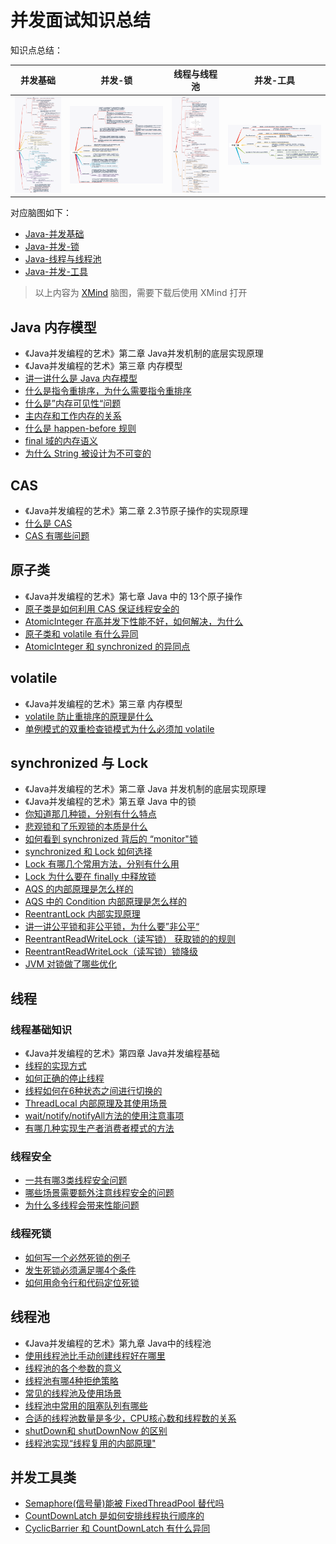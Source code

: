 
# 并发面试知识总结

知识点总结：

并发基础        | 并发-锁      | 线程与线程池    | 并发-工具
------------- | -------------|------------- |-------------
![并发基础](../img/脑图/并发基础知识.png)  | ![并发-锁](../img/脑图/并发-锁.png) |![线程与线程池](../img/脑图/线程与线程池.png)|![并发基础](../img/脑图/并发工具.png)

对应脑图如下：

- [Java-并发基础](../xmind/../Xmind/Java-并发基础.xmind)
- [Java-并发-锁](../xmind/../Xmind/Java-并发-锁.xmind)
- [Java-线程与线程池](../xmind/../Xmind/Java-线程与线程池.xmind)
- [Java-并发-工具](../xmind/../Xmind/Java-并发-工具.xmind)

>以上内容为 [XMind](https://www.xmind.cn/) 脑图，需要下载后使用 XMind 打开

## Java 内存模型

- 《Java并发编程的艺术》第二章 Java并发机制的底层实现原理
- 《Java并发编程的艺术》第三章 内存模型
- [讲一讲什么是 Java 内存模型](/并发/讲一讲什么是%20Java%20内存模型.md)
- [什么是指令重排序，为什么需要指令重排序](/并发/什么是指令重排序.md)
- [什么是”内存可见性“问题](/并发/什么是”内存可见性“问题.md)
- [主内存和工作内存的关系](/并发/主内存和工作内存的关系.md)
- [什么是 happen-before 规则](/并发/什么是%20happen-before%20规则.md)
- [final 域的内存语义](/并发/final%20域的内存语义.md)
- [为什么 String 被设计为不可变的](/并发/为什么%20String%20被设计为不可变的.md)

## CAS

- 《Java并发编程的艺术》第二章 2.3节原子操作的实现原理
- [什么是 CAS](/并发/什么是CAS.md)
- [CAS 有哪些问题](/并发/CAS有哪些问题.md)

## 原子类

- 《Java并发编程的艺术》第七章 Java 中的 13个原子操作
- [原子类是如何利用 CAS 保证线程安全的](/并发/原子类是如何利用CAS保证线程安全的.md)
- [AtomicInteger 在高并发下性能不好，如何解决，为什么](/并发/AtomicInteger在高并发下性能瓶颈的解决方案.md)
- [原子类和 volatile 有什么异同](/并发/原子类和volatile的异同.md)
- [AtomicInteger 和 synchronized 的异同点](/并发/AtomicInteger和synchronized的异同点.md)

## volatile

- 《Java并发编程的艺术》第三章 内存模型
- [volatile 防止重排序的原理是什么](https://juejin.im/post/6844903683260432398#heading-6)
- [单例模式的双重检查锁模式为什么必须加 volatile](/并发/单例模式的双重检查锁模式为什么必须加volatile.md)

## synchronized 与 Lock

- 《Java并发编程的艺术》第二章 Java 并发机制的底层实现原理
- 《Java并发编程的艺术》第五章 Java 中的锁
- [你知道那几种锁，分别有什么特点](/并发/Java中锁的分类.md)
- [悲观锁和了乐观锁的本质是什么](/并发/Java中锁的分类.md)
- [如何看到 synchronized 背后的 “monitor"锁](/并发/如何看到synchronized背后的monitor锁.md)
- [synchronized 和 Lock 如何选择](/并发/synchronized和Lock如何选择.md)
- [Lock 有哪几个常用方法，分别有什么用](/并发/Lock常用方法及其作用.md)
- [Lock 为什么要在 finally 中释放锁](/并发/Lock为什么要在finally中释放锁.md)
- [AQS 的内部原理是怎么样的](https://juejin.im/post/6844903689375711239)
- [AQS 中的 Condition 内部原理是怎么样的](https://juejin.im/post/6844903712171753479)
- [ReentrantLock 内部实现原理](https://juejin.im/post/6844903720099151879)
- [讲一讲公平锁和非公平锁，为什么要”非公平“](https://juejin.im/post/6844903720099151879#heading-4)
- [ReentrantReadWriteLock（读写锁） 获取锁的的规则](https://juejin.im/post/6844903742660165645)
- [ReentrantReadWriteLock（读写锁）锁降级](https://juejin.im/post/6844903742660165645#heading-13)
- [JVM 对锁做了哪些优化](/并发/JVM对锁做了哪些优化.md)

## 线程

### 线程基础知识

- 《Java并发编程的艺术》第四章 Java并发编程基础
- [线程的实现方式](/并发/线程的实现方式.md)
- [如何正确的停止线程](/并发/如何正确的停止线程.md)
- [线程如何在6种状态之间进行切换的](/并发/线程如何在6中状态之间进行切换的.md)
- [ThreadLocal 内部原理及其使用场景](https://juejin.im/post/6844903683231055880)
- [wait/notify/notifyAll方法的使用注意事项](/并发/wait、notify、notifyAll方法的使用注意事项.md)
- [有哪几种实现生产者消费者模式的方法](/并发/有哪几种实现生产者消费者模式的方法.md)

### 线程安全

- [一共有哪3类线程安全问题](/并发/3类线程安全问题.md)
- [哪些场景需要额外注意线程安全的问题](/并发/哪些场景需要额外注意线程安全的问题.md)
- [为什么多线程会带来性能问题](/并发/为什么多线程会带来性能问题.md)

### 线程死锁

- [如何写一个必然死锁的例子](/并发/如何写一个必然死锁的例子.md)
- [发生死锁必须满足哪4个条件](/并发/发生死锁必须满足哪4个条件.md)
- [如何用命令行和代码定位死锁](/并发/如何用命令行和代码定位死锁.md)

## 线程池

- 《Java并发编程的艺术》第九章 Java中的线程池
- [使用线程池比手动创建线程好在哪里](/并发/使用线程池比手动创建线程好在哪里.md)
- [线程池的各个参数的意义](/并发/线程各个参数的意义.md)
- [线程池有哪4种拒绝策略](/并发/线程池有哪4种拒绝策略.md)
- [常见的线程池及使用场景](/并发/常见的线程池及使用场景.md)
- [线程池中常用的阻塞队列有哪些](/并发/线程池中常用的阻塞队列有哪些.md)
- [合适的线程池数量是多少，CPU核心数和线程数的关系](/并发/合适的线程池数量时多少，CPU核心数和线程数的关系.md)
- [shutDown和 shutDownNow 的区别](/并发/shutDown和shutDownNow的区别.md)
- [线程池实现“线程复用的内部原理"](/并发/线程池实现"线程复用的原理".md)

## 并发工具类

- [Semaphore(信号量)能被 FixedThreadPool 替代吗](/并发/信号量能被FixedThreadPool替代吗.md)
- [CountDownLatch 是如何安排线程执行顺序的](/并发/CountDownLatch是如何安排线程执行顺序的.md)
- [CyclicBarrier 和 CountDownLatch 有什么异同](/并发/CyclicBarrier和CountDownLatch有什么异同.md)
